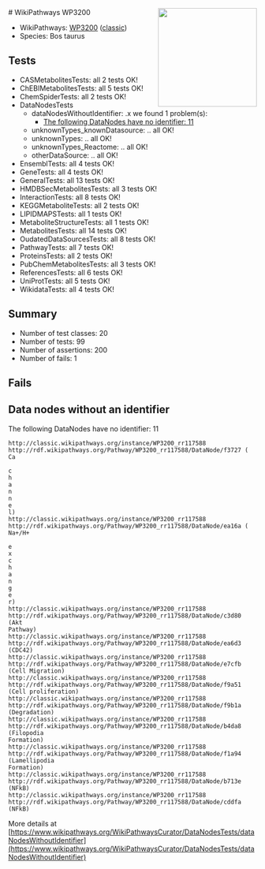 <img style="float: right; width: 200px" src="https://upload.wikimedia.org/wikipedia/commons/thumb/8/83/Wplogo_with_text_500.png/640px-Wplogo_with_text_500.png" />
# WikiPathways WP3200

* WikiPathways: [WP3200](https://wikipathways.org/pathways/WP3200) ([classic](https://classic.wikipathways.org/instance/WP3200))
* Species: Bos taurus
## Tests
* CASMetabolitesTests: all 2 tests OK!
* ChEBIMetabolitesTests: all 5 tests OK!
* ChemSpiderTests: all 2 tests OK!
* DataNodesTests
    * dataNodesWithoutIdentifier: .x we found 1 problem(s):
        * [The following DataNodes have no identifier: 11](#8792c491)
    * unknownTypes_knownDatasource: .. all OK!
    * unknownTypes: .. all OK!
    * unknownTypes_Reactome: .. all OK!
    * otherDataSource: .. all OK!
* EnsemblTests: all 4 tests OK!
* GeneTests: all 4 tests OK!
* GeneralTests: all 13 tests OK!
* HMDBSecMetabolitesTests: all 3 tests OK!
* InteractionTests: all 8 tests OK!
* KEGGMetaboliteTests: all 2 tests OK!
* LIPIDMAPSTests: all 1 tests OK!
* MetaboliteStructureTests: all 1 tests OK!
* MetabolitesTests: all 14 tests OK!
* OudatedDataSourcesTests: all 8 tests OK!
* PathwayTests: all 7 tests OK!
* ProteinsTests: all 2 tests OK!
* PubChemMetabolitesTests: all 3 tests OK!
* ReferencesTests: all 6 tests OK!
* UniProtTests: all 5 tests OK!
* WikidataTests: all 4 tests OK!


## Summary

* Number of test classes: 20
* Number of tests: 99
* Number of assertions: 200
* Number of fails: 1

## Fails

<a name="8792c491" />

## Data nodes without an identifier

The following DataNodes have no identifier: 11
```
http://classic.wikipathways.org/instance/WP3200_rr117588 http://rdf.wikipathways.org/Pathway/WP3200_rr117588/DataNode/f3727 (
Ca

c
h
a
n
n
e
l)
http://classic.wikipathways.org/instance/WP3200_rr117588 http://rdf.wikipathways.org/Pathway/WP3200_rr117588/DataNode/ea16a (
Na+/H+

e
x
c
h
a
n
g
e
r)
http://classic.wikipathways.org/instance/WP3200_rr117588 http://rdf.wikipathways.org/Pathway/WP3200_rr117588/DataNode/c3d80 (Akt
Pathway)
http://classic.wikipathways.org/instance/WP3200_rr117588 http://rdf.wikipathways.org/Pathway/WP3200_rr117588/DataNode/ea6d3 (CDC42)
http://classic.wikipathways.org/instance/WP3200_rr117588 http://rdf.wikipathways.org/Pathway/WP3200_rr117588/DataNode/e7cfb (Cell Migration)
http://classic.wikipathways.org/instance/WP3200_rr117588 http://rdf.wikipathways.org/Pathway/WP3200_rr117588/DataNode/f9a51 (Cell proliferation)
http://classic.wikipathways.org/instance/WP3200_rr117588 http://rdf.wikipathways.org/Pathway/WP3200_rr117588/DataNode/f9b1a (Degradation)
http://classic.wikipathways.org/instance/WP3200_rr117588 http://rdf.wikipathways.org/Pathway/WP3200_rr117588/DataNode/b4da8 (Filopodia
Formation)
http://classic.wikipathways.org/instance/WP3200_rr117588 http://rdf.wikipathways.org/Pathway/WP3200_rr117588/DataNode/f1a94 (Lamellipodia
Formation)
http://classic.wikipathways.org/instance/WP3200_rr117588 http://rdf.wikipathways.org/Pathway/WP3200_rr117588/DataNode/b713e (NFkB)
http://classic.wikipathways.org/instance/WP3200_rr117588 http://rdf.wikipathways.org/Pathway/WP3200_rr117588/DataNode/cddfa (NFkB)
```

More details at [https://www.wikipathways.org/WikiPathwaysCurator/DataNodesTests/dataNodesWithoutIdentifier](https://www.wikipathways.org/WikiPathwaysCurator/DataNodesTests/dataNodesWithoutIdentifier)

